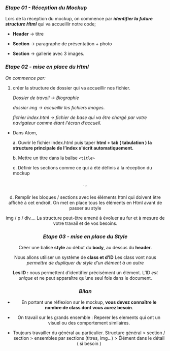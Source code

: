 ### *Etape 01 - Réception du Mocku*p

Lors de la réception du mockup, on commence par __*identifier la future structure Html*__ qui va accueillir notre code;

* __Header__ → titre

* __Section__ → paragraphe de présentation + photo

* __Section__ → gallerie avec 3 images.

### *Etape 02 - mise en place du Html*

*On commence par:*
1. créer la structure de dossier qui va accueillir nos fichier.

    *Dossier de travail → Biographie*

    *dossier img → accueillir les fichiers images.*

    *fichier index.html → fichier de base qui va être chargé par votre navigateur comme étant l'écran d’accueil.*

+ Dans Atom,

  a.  Ouvrir le fichier index.html puis taper __html + tab ( tabulation )__
__la structure principale de l’index s'écrit automatiquement.__

  b. Mettre un titre dans la balise `<title>`

  c. Définir les sections comme ce qui à été définis à la réception du mockup
  ```html  
<header>
<section>
<section>
```

d. Remplir les bloques / sections avec les éléments html qui doivent être affiché à cet endroit. On met en place tous les éléments en Html avant de passer au style

img / p / div….
La structure peut-être amené à évoluer au fur et à mesure de votre travail et de vos besoins.

### *Etape 03 - mise en place du Style*

Créer une balise __style__ au début du __body__, au dessus du __header__.

Nous allons utiliser un système de __class et d’ID__
Les class vont nous *permettre de dupliquer du style d’un élément à un autre*

__Les ID :__ nous permettent d’identifier précisément un élément.
L’ID *est unique* et ne peut apparaître qu’une seul fois dans le document.

### *Bilan*

- En portant une réflexion sur le mockup, __vous devez connaître le nombre de class dont vous aurez besoin__.

- On travail sur les grands ensemble :
Reperer les elements qui ont un visuel ou des comportement similaires.

- Toujours travailler du général au particulier.
Structure général > section / section > ensembles par sections (titres, img...) > Élément dans le détail ( si besoin )
